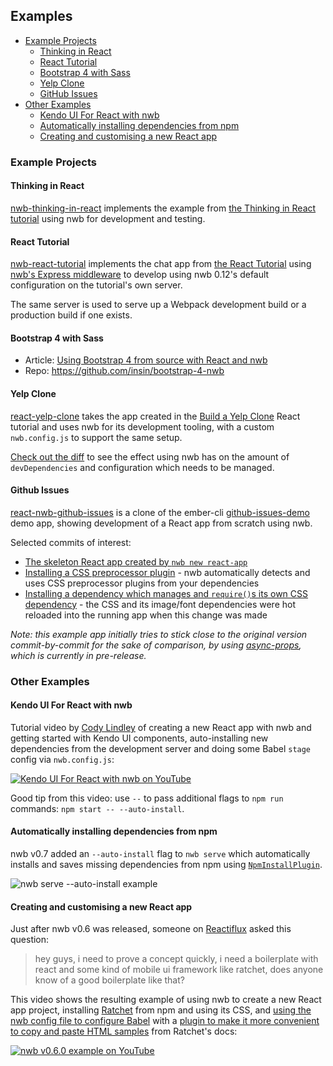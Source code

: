 ## Examples

- [Example Projects](#example-projects)
  - [Thinking in React](#thinking-in-react)
  - [React Tutorial](#react-tutorial)
  - [Bootstrap 4 with Sass](#bootstrap-4-with-sass)
  - [Yelp Clone](#yelp-clone)
  - [GitHub Issues](#github-issues)
- [Other Examples](#other-examples)
  - [Kendo UI For React with nwb](#kendo-ui-for-react-with-nwb)
  - [Automatically installing dependencies from npm](#automatically-installing-dependencies-from-npm)
  - [Creating and customising a new React app](#creating-and-customising-a-new-react-app)

### Example Projects

#### Thinking in React

[nwb-thinking-in-react](https://github.com/insin/nwb-thinking-in-react) implements the example from [the Thinking in React tutorial](https://facebook.github.io/react/docs/tutorial.html) using nwb for development and testing.

#### React Tutorial

[nwb-react-tutorial](https://github.com/insin/nwb-react-tutorial) implements the chat app from [the React Tutorial](https://facebook.github.io/react/docs/tutorial.html) using [nwb's Express middleware](/docs/Middleware.md#express-4x-middleware) to develop using nwb 0.12's default configuration on the tutorial's own server.

The same server is used to serve up a Webpack development build or a production build if one exists.

#### Bootstrap 4 with Sass

- Article: [Using Bootstrap 4 from source with React and nwb](https://medium.com/@jbscript/using-bootstrap-4-from-source-with-react-and-nwb-f26caf395952)
- Repo: https://github.com/insin/bootstrap-4-nwb

#### Yelp Clone

[react-yelp-clone](https://github.com/insin/react-yelp-clone/tree/nwb) takes the app created in the [Build a Yelp Clone](https://www.fullstackreact.com/articles/react-tutorial-cloning-yelp/) React tutorial and uses nwb for its development tooling, with a custom `nwb.config.js` to support the same setup.

[Check out the diff](https://github.com/insin/react-yelp-clone/compare/master...nwb) to see the effect using nwb has on the amount of `devDependencies` and configuration which needs to be managed.

#### Github Issues

[react-nwb-github-issues](https://github.com/insin/react-nwb-github-issues) is a clone of the ember-cli [github-issues-demo](https://github.com/wycats/github-issues-demo) demo app, showing development of a React app from scratch using nwb.

Selected commits of interest:

- [The skeleton React app created by `nwb new react-app`](https://github.com/insin/react-nwb-github-issues/commit/b7559f598b38dc5493915cf1e5c40aaf90a082ff)
- [Installing a CSS preprocessor plugin](https://github.com/insin/react-nwb-github-issues/commit/b8e4c880ab174353dc231668e2ab48d1899ed268) - nwb automatically detects and uses CSS preprocessor plugins from your dependencies
- [Installing a dependency which manages and `require()`s its own CSS dependency](https://github.com/insin/react-nwb-github-issues/commit/cad3abd4ec47f78bf50194ec1bd7cbfb1068e733) - the CSS and its image/font dependencies were hot reloaded into the running app when this change was made

*Note: this example app initially tries to stick close to the original version commit-by-commit for the sake of comparison, by using [async-props](https://github.com/rackt/async-props), which is currently in pre-release.*

### Other Examples

#### Kendo UI For React with nwb

Tutorial video by [Cody Lindley](https://twitter.com/codylindley) of creating a new React app with nwb and getting started with Kendo UI components, auto-installing new dependencies from the development server and doing some Babel `stage` config via `nwb.config.js`:

[![Kendo UI For React with nwb on YouTube](https://img.youtube.com/vi/n-1eSuDQsbg/0.jpg)](https://www.youtube.com/watch?v=n-1eSuDQsbg)

Good tip from this video: use `--` to pass additional flags to `npm run` commands: `npm start -- --auto-install`.

#### Automatically installing dependencies from npm

nwb v0.7 added an `--auto-install` flag to `nwb serve` which automatically installs and saves missing dependencies from npm using [`NpmInstallPlugin`](https://github.com/webpack-contrib/npm-install-webpack-plugin).

![nwb serve --auto-install example](/resources/auto-install.gif)

#### Creating and customising a new React app

Just after nwb v0.6 was released, someone on [Reactiflux](http://www.reactiflux.com/) asked this question:

> hey guys, i need to prove a concept quickly, i need a boilerplate with react and some kind of mobile ui framework like ratchet, does anyone know of a good boilerplate like that?

This video shows the resulting example of using nwb to create a new React app project, installing [Ratchet](http://goratchet.com/) from npm and using its CSS, and [using the nwb config file to configure Babel](/docs/Configuration.md#babel-configuration) with a [plugin to make it more convenient to copy and paste HTML samples](https://github.com/insin/babel-plugin-react-html-attrs) from Ratchet's docs:

[![nwb v0.6.0 example on YouTube](https://img.youtube.com/vi/jTuyiw-xzdo/0.jpg)](https://www.youtube.com/watch?v=jTuyiw-xzdo)
